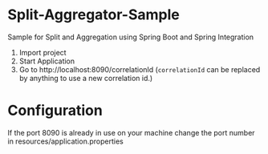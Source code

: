 # Split-Aggregator-Sample
Sample for Split and Aggregation using Spring Boot and Spring Integration

1. Import project
2. Start Application
3. Go to http://localhost:8090/correlationId (`correlationId` can be replaced by anything to use a new correlation id.)

# Configuration
If the port 8090 is already in use on your machine change the port number in resources/application.properties
